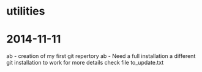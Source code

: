 utilities
=========
# 2014-11-11
  ab - creation of my first git repertory
  ab - Need a full installation a different git installation to work for more details check file to_update.txt
